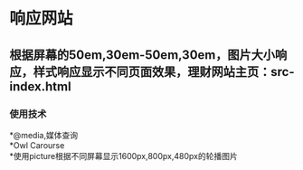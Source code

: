 # 响应网站
## 根据屏幕的50em,30em-50em,30em，图片大小响应，样式响应显示不同页面效果，理财网站主页：src-index.html
### 使用技术
*@media,媒体查询<br>
*Owl Carourse<br>
*使用picture根据不同屏幕显示1600px,800px,480px的轮播图片<br>
